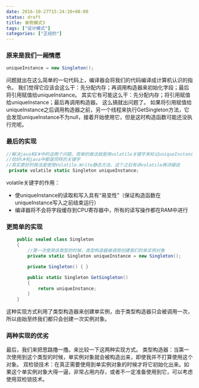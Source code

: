 ```yaml
---
date: 2016-10-27T15:24:20+08:00
status: draft
title: 单例模式3
tags: ["设计模式"]
categories: ["正经的"]
---
```


### 原来是我们一厢情愿
```csharp
uniqueInstance = new Singleton();
```
问题就出在这么简单的一句代码上，编译器会将我们的代码编译成计算机认识的指令。
我们觉得它应该会这么干：先分配内存；再调用构造器来初始化字段；最后将引用赋值给uniqueInstance。
其实它有可能这么干：先分配内存；将引用赋值给uniqueInstance；最后再调用构造器。
这么搞就出问题了。
如果将引用赋值给uniqueInstance之后调用构造器之前，另一个线程来执行GetSingleton方法，它会发现uniqueInstance不为null，接着开始使用它，但是这时构造函数可能还没执行完呢。
### 最后的实现
```csharp
//解决java和C#中的这两个问题，简单的做法就是用volatile关键字来标记uniqueInstance字段
//恰好c#和java中都是同样的关键字
//其实更好的做法是使用Volatile.Write静态方法，这个之后有讲volatile再详细说
 private volatile static Singleton uniqueInstance;
```
volatile关键字的作用：
* 使uniqueInstance的读取和写入具有“易变性”（保证构造函数在uniqueInstance写入之前结束运行）
* 编译器将不会将字段缓存到CPU寄存器中，所有的读写操作都在RAM中进行

### 更简单的实现
```csharp
    public sealed class Singleton
    {
        //第一次使用该类型的时候，类型构造器被调用创建我们的单实例对象
        private static Singleton uniqueInstance = new Singleton();

        private Singleton() { }

        public static Singleton GetSingleton()
        {
            return uniqueInstance;
        }
    }
```
这种实现方式利用了类型构造器来创建单实例，由于类型构造器只会被调用一次，所以由始至终我们都只会创建一次实例对象。
### 两种实现的优劣
最后，我们来把思路撸一撸。来比较一下这两种实现方式。
类型构造器：当第一次使用到这个类型的时候，单实例对象就会被构造出来，即使我并不打算使用这个对象。
双检锁技术：在真正需要使用到单实例对象的时候才将它初始化出来。如果这个单实例对象大得一逼，非常占用内存，或者不一定准备使用到它，可以考虑使用双检锁技术。